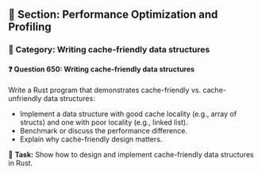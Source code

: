 ## 📘 Section: Performance Optimization and Profiling  
### 🔹 Category: Writing cache-friendly data structures  
#### ❓ Question 650: Writing cache-friendly data structures

Write a Rust program that demonstrates cache-friendly vs. cache-unfriendly data structures:

- Implement a data structure with good cache locality (e.g., array of structs) and one with poor locality (e.g., linked list).
- Benchmark or discuss the performance difference.
- Explain why cache-friendly design matters.

🔧 **Task:** Show how to design and implement cache-friendly data structures in Rust.
